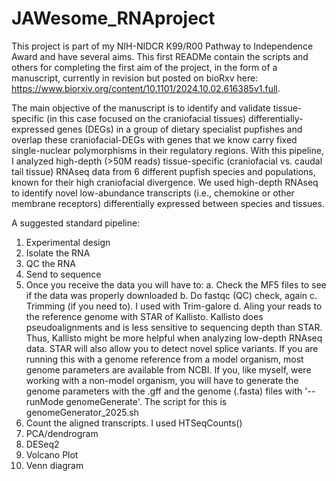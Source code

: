 # JAWesome_RNAproject
This project is part of my NIH-NIDCR K99/R00 Pathway to Independence Award and have several aims. This first READMe contain the scripts and others for completing the first aim of the project, in the form of a manuscript, currently in revision but posted on bioRxv here: https://www.biorxiv.org/content/10.1101/2024.10.02.616385v1.full.

The main objective of the manuscript is to identify and validate tissue-specific (in this case focused on the craniofacial tissues) differentially-expressed genes (DEGs) in a group of dietary specialist pupfishes and overlap these craniofacial-DEGs with genes that we know carry fixed single-nuclear polymorphisms in their regulatory regions. With this pipeline, I analyzed high-depth (>50M reads) tissue-specific (craniofacial vs. caudal tail tissue) RNAseq data from 6 different pupfish species and populations, known for their high craniofacial divergence. We used high-depth RNAseq to identify novel low-abundance transcripts (i.e., chemokine or other membrane receptors) differentially expressed between species and tissues. 

A suggested standard pipeline:
1. Experimental design
2. Isolate the RNA
3. QC the RNA
4. Send to sequence
5. Once you receive the data you will have to:
   a. Check the MF5 files to see if the data was properly downloaded
   b. Do fastqc (QC) check, again
   c. Trimming (if you need to). I used with Trim-galore
   d. Aling your reads to the reference genome with STAR of Kallisto. Kallisto does pseudoalignments and is less sensitive to sequencing depth than STAR. Thus, Kallisto might be more helpful when analyzing low-depth RNAseq data. STAR will also allow you to detect novel splice variants. If you are running this with a genome reference from a model organism, most genome parameters are available from NCBI. If you, like myself, were working with a non-model organism, you will have to generate the genome parameters with the .gff and the genome (.fasta) files with '--runMode genomeGenerate'. The script for this is genomeGenerator_2025.sh
5. Count the aligned transcripts. I used HTSeqCounts()
6. PCA/dendrogram
7. DESeq2
8. Volcano Plot
9. Venn diagram
   
   
